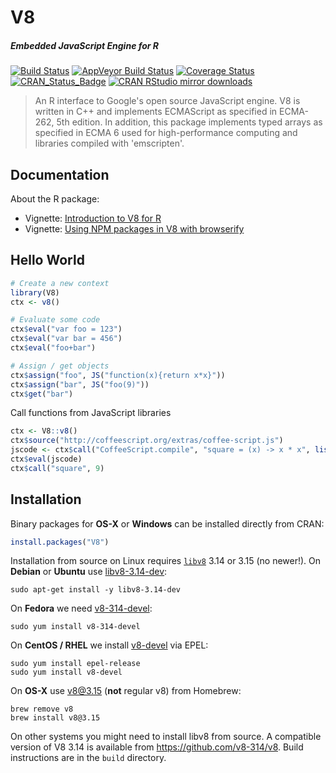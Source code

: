 # V8

##### *Embedded JavaScript Engine for R*

[![Build Status](https://travis-ci.org/jeroen/V8.svg?branch=master)](https://travis-ci.org/jeroen/V8)
[![AppVeyor Build Status](https://ci.appveyor.com/api/projects/status/github/jeroen/V8?branch=master&svg=true)](https://ci.appveyor.com/project/jeroen/V8)
[![Coverage Status](https://codecov.io/github/jeroen/V8/coverage.svg?branch=master)](https://codecov.io/github/jeroen/V8?branch=master)
[![CRAN_Status_Badge](http://www.r-pkg.org/badges/version/V8)](http://cran.r-project.org/package=V8)
[![CRAN RStudio mirror downloads](http://cranlogs.r-pkg.org/badges/V8)](http://cran.r-project.org/web/packages/V8/index.html)

> An R interface to Google's open source JavaScript engine.
  V8 is written in C++ and implements ECMAScript as specified in ECMA-262,
  5th edition. In addition, this package implements typed arrays as
  specified in ECMA 6 used for high-performance computing and libraries
  compiled with 'emscripten'.

## Documentation

About the R package:

 - Vignette: [Introduction to V8 for R](https://cran.r-project.org/web/packages/V8/vignettes/v8_intro.html)
 - Vignette: [Using NPM packages in V8 with browserify](https://cran.r-project.org/web/packages/V8/vignettes/npm.html)

## Hello World

```r
# Create a new context
library(V8)
ctx <- v8()

# Evaluate some code
ctx$eval("var foo = 123")
ctx$eval("var bar = 456")
ctx$eval("foo+bar")

# Assign / get objects
ctx$assign("foo", JS("function(x){return x*x}"))
ctx$assign("bar", JS("foo(9)"))
ctx$get("bar")
```

Call functions from JavaScript libraries

```r
ctx <- V8::v8()
ctx$source("http://coffeescript.org/extras/coffee-script.js")
jscode <- ctx$call("CoffeeScript.compile", "square = (x) -> x * x", list(bare = TRUE))
ctx$eval(jscode)
ctx$call("square", 9)
```

## Installation

Binary packages for __OS-X__ or __Windows__ can be installed directly from CRAN:

```r
install.packages("V8")
```

Installation from source on Linux requires [`libv8`](https://developers.google.com/v8/intro) 3.14 or 3.15 (no newer!). On __Debian__ or __Ubuntu__ use [libv8-3.14-dev](https://packages.debian.org/testing/libv8-3.14-dev):

```
sudo apt-get install -y libv8-3.14-dev
```

On __Fedora__ we need [v8-314-devel](https://apps.fedoraproject.org/packages/v8-314):

```
sudo yum install v8-314-devel
````

On __CentOS / RHEL__ we install [v8-devel](https://apps.fedoraproject.org/packages/v8-devel) via EPEL:

```
sudo yum install epel-release
sudo yum install v8-devel
```

On __OS-X__ use [v8@3.15](https://github.com/Homebrew/homebrew-core/blob/master/Formula/v8@3.15.rb) (**not** regular v8) from Homebrew:

```
brew remove v8
brew install v8@3.15
```

On other systems you might need to install libv8 from source. A compatible version of V8 3.14 is available from https://github.com/v8-314/v8. Build instructions are in the `build` directory.
